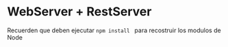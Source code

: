 # WebServer + RestServer

Recuerden que deben ejecutar  ````npm install ```` para recostruir los modulos de Node